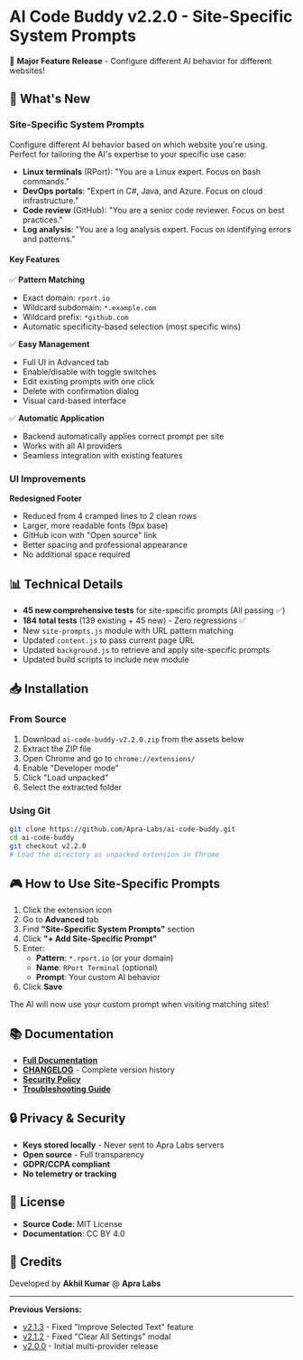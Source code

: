 # AI Code Buddy v2.2.0 - Site-Specific System Prompts

🚀 **Major Feature Release** - Configure different AI behavior for different websites!

## 🎯 What's New

### Site-Specific System Prompts
Configure different AI behavior based on which website you're using. Perfect for tailoring the AI's expertise to your specific use case:

- **Linux terminals** (RPort): "You are a Linux expert. Focus on bash commands."
- **DevOps portals**: "Expert in C#, Java, and Azure. Focus on cloud infrastructure."
- **Code review** (GitHub): "You are a senior code reviewer. Focus on best practices."
- **Log analysis**: "You are a log analysis expert. Focus on identifying errors and patterns."

#### Key Features
✅ **Pattern Matching**
  - Exact domain: `rport.io`
  - Wildcard subdomain: `*.example.com`
  - Wildcard prefix: `*github.com`
  - Automatic specificity-based selection (most specific wins)

✅ **Easy Management**
  - Full UI in Advanced tab
  - Enable/disable with toggle switches
  - Edit existing prompts with one click
  - Delete with confirmation dialog
  - Visual card-based interface

✅ **Automatic Application**
  - Backend automatically applies correct prompt per site
  - Works with all AI providers
  - Seamless integration with existing features

### UI Improvements

**Redesigned Footer**
- Reduced from 4 cramped lines to 2 clean rows
- Larger, more readable fonts (9px base)
- GitHub icon with "Open source" link
- Better spacing and professional appearance
- No additional space required

## 📊 Technical Details

- **45 new comprehensive tests** for site-specific prompts (All passing ✅)
- **184 total tests** (139 existing + 45 new) - Zero regressions ✅
- New `site-prompts.js` module with URL pattern matching
- Updated `content.js` to pass current page URL
- Updated `background.js` to retrieve and apply site-specific prompts
- Updated build scripts to include new module

## 📥 Installation

### From Source
1. Download `ai-code-buddy-v2.2.0.zip` from the assets below
2. Extract the ZIP file
3. Open Chrome and go to `chrome://extensions/`
4. Enable "Developer mode"
5. Click "Load unpacked"
6. Select the extracted folder

### Using Git
```bash
git clone https://github.com/Apra-Labs/ai-code-buddy.git
cd ai-code-buddy
git checkout v2.2.0
# Load the directory as unpacked extension in Chrome
```

## 🎮 How to Use Site-Specific Prompts

1. Click the extension icon
2. Go to **Advanced** tab
3. Find **"Site-Specific System Prompts"** section
4. Click **"+ Add Site-Specific Prompt"**
5. Enter:
   - **Pattern**: `*.rport.io` (or your domain)
   - **Name**: `RPort Terminal` (optional)
   - **Prompt**: Your custom AI behavior
6. Click **Save**

The AI will now use your custom prompt when visiting matching sites!

## 📚 Documentation

- **[Full Documentation](https://apra-labs.github.io/ai-code-buddy/)**
- **[CHANGELOG](https://github.com/Apra-Labs/ai-code-buddy/blob/main/CHANGELOG.md)** - Complete version history
- **[Security Policy](https://github.com/Apra-Labs/ai-code-buddy/blob/main/docs/SECURITY.md)**
- **[Troubleshooting Guide](https://github.com/Apra-Labs/ai-code-buddy/blob/main/docs/TROUBLESHOOTING.md)**

## 🔒 Privacy & Security

- **Keys stored locally** - Never sent to Apra Labs servers
- **Open source** - Full transparency
- **GDPR/CCPA compliant**
- **No telemetry or tracking**

## 📜 License

- **Source Code**: MIT License
- **Documentation**: CC BY 4.0

## 🙏 Credits

Developed by **Akhil Kumar** @ **Apra Labs**

---

**Previous Versions:**
- [v2.1.3](https://github.com/Apra-Labs/ai-code-buddy/releases/tag/v2.1.3) - Fixed "Improve Selected Text" feature
- [v2.1.2](https://github.com/Apra-Labs/ai-code-buddy/releases/tag/v2.1.2) - Fixed "Clear All Settings" modal
- [v2.0.0](https://github.com/Apra-Labs/ai-code-buddy/releases/tag/v2.0.0) - Initial multi-provider release
